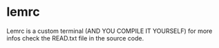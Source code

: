 # lemrc
Lemrc is a custom terminal (AND YOU COMPILE IT YOURSELF)
for more infos check the READ.txt file in the source code.
